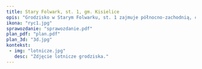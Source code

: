 ```yaml
---
title: Stary Folwark, st. 1, gm. Kisielice
opis: "Grodzisko w Starym Folwarku, st. 1 zajmuje północno-zachodnią, czytelnie wyodrębnioną od otaczającego je terenu, część wzgórza usytuowanego na lokalnym, podmokłym obniżeniu terenu. Owalny majdan grodziska rozciąga się na długości około 35 m, a całe grodzisko wraz ze stokami liczy sobie około 80 m długości. Od strony północnej oraz północno-zachodniej, a zwłaszcza północno-wschodniej ma wyraźne, strome zbocza. Od strony południowo-wschodniej i południowej zbocza te stają się łagodniejsze i przechodzące w obszar kontynuacji wzgórza."
ikona: "ryc1.jpg"
sprawozdanie: "sprawozdanie.pdf"
plan_pdf: "plan.pdf"
plan_3d: "3d.jpg"
kontekst:
 - img: "lotnicze.jpg"
   desc: "Zdjęcie lotnicze grodziska."
---
```

